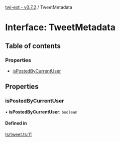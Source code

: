 [twi-ext - v0.7.2](../README.md) / TweetMetadata

# Interface: TweetMetadata

## Table of contents

### Properties

- [isPostedByCurrentUser](TweetMetadata.md#ispostedbycurrentuser)

## Properties

### isPostedByCurrentUser

• **isPostedByCurrentUser**: `boolean`

#### Defined in

[ts/tweet.ts:11](https://github.com/Robot-Inventor/twi-ext/blob/15f9445f5c5ca4beaa52385415d794e975a30fab/src/ts/tweet.ts#L11)
